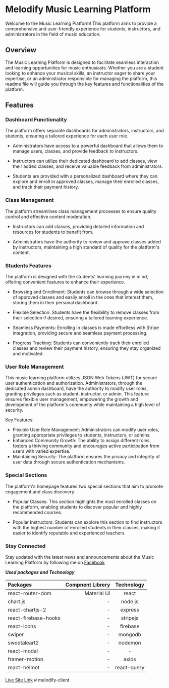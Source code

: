 ﻿# Melodify Music Learning Platform

Welcome to the Music Learning Platform! This platform aims to provide a comprehensive and user-friendly experience for students, instructors, and administrators in the field of music education.

## Overview

The Music Learning Platform is designed to facilitate seamless interaction and learning opportunities for music enthusiasts. Whether you are a student looking to enhance your musical skills, an instructor eager to share your expertise, or an administrator responsible for managing the platform, this readme file will guide you through the key features and functionalities of the platform.

## Features

### Dashboard Functionality

The platform offers separate dashboards for administrators, instructors, and students, ensuring a tailored experience for each user role.

- Administrators have access to a powerful dashboard that allows them to manage users, classes, and provide feedback to instructors.

- Instructors can utilize their dedicated dashboard to add classes, view their added classes, and receive valuable feedback from administrators.

- Students are provided with a personalized dashboard where they can explore and enroll in approved classes, manage their enrolled classes, and track their payment history.

### Class Management

The platform streamlines class management processes to ensure quality control and effective content moderation.

- Instructors can add classes, providing detailed information and resources for students to benefit from.

- Administrators have the authority to review and approve classes added by instructors, maintaining a high standard of quality for the platform's content.

### Students Features

The platform is designed with the students' learning journey in mind, offering convenient features to enhance their experience.

- Browsing and Enrollment: Students can browse through a wide selection of approved classes and easily enroll in the ones that interest them, storing them in their personal dashboard.

- Flexible Selection: Students have the flexibility to remove classes from their selection if desired, ensuring a tailored learning experience.

- Seamless Payments: Enrolling in classes is made effortless with Stripe integration, providing secure and seamless payment processing.

- Progress Tracking: Students can conveniently track their enrolled classes and review their payment history, ensuring they stay organized and motivated.

### User Role Management

This music learning platform utilizes JSON Web Tokens (JWT) for secure user authentication and authorization. Administrators, through the dedicated admin dashboard, have the authority to modify user roles, granting privileges such as student, instructor, or admin. This feature ensures flexible user management, empowering the growth and development of the platform's community while maintaining a high level of security.

Key Features:

- Flexible User Role Management: Administrators can modify user roles, granting appropriate privileges to students, instructors, or admins.
- Enhanced Community Growth: The ability to assign different roles fosters a thriving community and encourages active participation from users with varied expertise.
- Maintaining Security: The platform ensures the privacy and integrity of user data through secure authentication mechanisms.

### Special Sections

The platform's homepage features two special sections that aim to promote engagement and class discovery.

- Popular Classes: This section highlights the most enrolled classes on the platform, enabling students to discover popular and highly recommended courses.

- Popular Instructors: Students can explore this section to find instructors with the highest number of enrolled students in their classes, making it easier to identify reputable and experienced teachers.

### Stay Connected

Stay updated with the latest news and announcements about the Music Learning Platform by following me on [Facebook](https://www.facebook.com/abutalhazubayermunna)

**_Used packages and Technology_**

| Packages             | Compnent Librery | Technology  |
| :------------------- | ---------------: | :---------: |
| react-router-dom     |      Material Ui |    react    |
| chart.js             |                - |   node js   |
| react-chartjs-2      |                - |   express   |
| react-firebase-hooks |                - |  stripejs   |
| react-icons          |                - |  firebase   |
| swiper               |                - |   mongodb   |
| sweetaleart2         |                - |   nodemon   |
| react-modal          |                - |      -      |
| framer-motion        |                - |    axios    |
| react-helmet         |                - | react-query |

[Live Site Link](https://melodify-77a9c.firebaseapp.com/)
#   m e l o d i f y - c l i e n t  
 